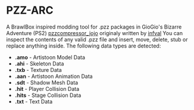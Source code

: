 # PZZ-ARC
A BrawlBox inspired modding tool for .pzz packages in GioGio's Bizarre Adventure (PS2)
[pzzcompressor_jojo](https://github.com/infval/pzzcompressor_jojo) originaly written by [infval](https://github.com/infval)
You can inspect the contents of any valid .pzz file and insert, move, delete, stub or replace anything inside. The following data types are detected:
* **.amo** - Artistoon Model Data
* **.ahi** - Skeleton Data
* **.txb** - Texture Data
* **.aan** - Artistoon Animation Data
* **.sdt** - Shadow Mesh Data
* **.hit** - Player Collision Data
* **.hits** - Stage Collision Data
* **.txt** - Text Data
